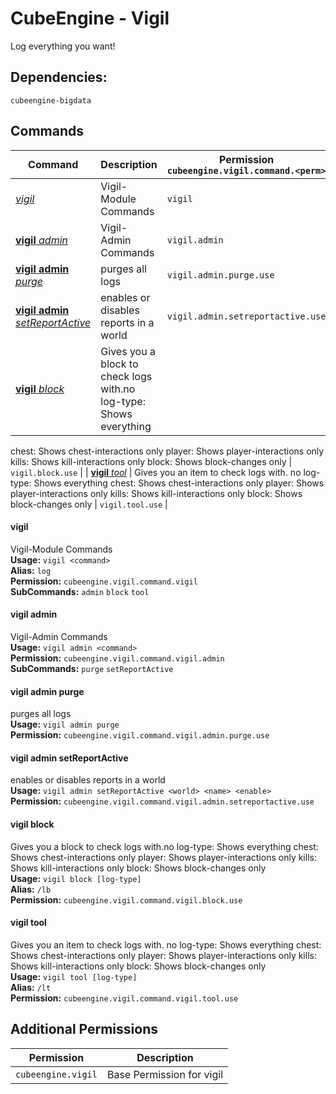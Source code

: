 # CubeEngine - Vigil
Log everything you want!
## Dependencies:
 `cubeengine-bigdata`
## Commands
| Command | Description | Permission<br>`cubeengine.vigil.command.<perm>` |
| --- | --- | --- |
| [*vigil*](#vigil) | Vigil-Module Commands | `vigil` |
| [**vigil** *admin*](#vigil-admin) | Vigil-Admin Commands | `vigil.admin` |
| [**vigil** **admin** *purge*](#vigil-admin-purge) | purges all logs | `vigil.admin.purge.use` |
| [**vigil** **admin** *setReportActive*](#vigil-admin-setreportactive) | enables or disables reports in a world | `vigil.admin.setreportactive.use` |
| [**vigil** *block*](#vigil-block) | Gives you a block to check logs with.no log-type: Shows everything
chest: Shows chest-interactions only
player: Shows player-interactions only
kills: Shows kill-interactions only
block: Shows block-changes only | `vigil.block.use` |
| [**vigil** *tool*](#vigil-tool) | Gives you an item to check logs with.
no log-type: Shows everything
chest: Shows chest-interactions only
player: Shows player-interactions only
kills: Shows kill-interactions only
block: Shows block-changes only | `vigil.tool.use` |
#### vigil  
Vigil-Module Commands  
**Usage:** `vigil <command>`  
**Alias:** `log`  
**Permission:** `cubeengine.vigil.command.vigil`  
**SubCommands:** `admin` `block` `tool`  
#### vigil admin  
Vigil-Admin Commands  
**Usage:** `vigil admin <command>`  
**Permission:** `cubeengine.vigil.command.vigil.admin`  
**SubCommands:** `purge` `setReportActive`  
#### vigil admin purge  
purges all logs  
**Usage:** `vigil admin purge `  
**Permission:** `cubeengine.vigil.command.vigil.admin.purge.use`  
  
#### vigil admin setReportActive  
enables or disables reports in a world  
**Usage:** `vigil admin setReportActive <world> <name> <enable>`  
**Permission:** `cubeengine.vigil.command.vigil.admin.setreportactive.use`  
  
#### vigil block  
Gives you a block to check logs with.no log-type: Shows everything
chest: Shows chest-interactions only
player: Shows player-interactions only
kills: Shows kill-interactions only
block: Shows block-changes only  
**Usage:** `vigil block [log-type]`  
**Alias:** `/lb`  
**Permission:** `cubeengine.vigil.command.vigil.block.use`  
  
#### vigil tool  
Gives you an item to check logs with.
no log-type: Shows everything
chest: Shows chest-interactions only
player: Shows player-interactions only
kills: Shows kill-interactions only
block: Shows block-changes only  
**Usage:** `vigil tool [log-type]`  
**Alias:** `/lt`  
**Permission:** `cubeengine.vigil.command.vigil.tool.use`  
  
## Additional Permissions

| Permission | Description |
| --- | --- |
| `cubeengine.vigil` | Base Permission for vigil |